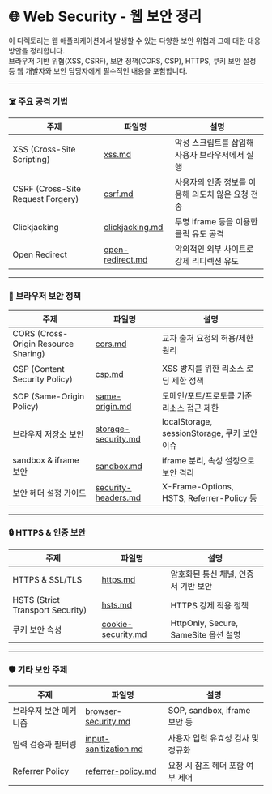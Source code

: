 # 🌐 Web Security - 웹 보안 정리

이 디렉토리는 웹 애플리케이션에서 발생할 수 있는 다양한 보안 위협과 그에 대한 대응 방안을 정리합니다.  
브라우저 기반 위협(XSS, CSRF), 보안 정책(CORS, CSP), HTTPS, 쿠키 보안 설정 등 웹 개발자와 보안 담당자에게 필수적인 내용을 포함합니다.

---

### ☠️ 주요 공격 기법
| 주제 | 파일명 | 설명 |
|------|--------|------|
| XSS (Cross-Site Scripting) | [xss.md](./notes/xss.md) | 악성 스크립트를 삽입해 사용자 브라우저에서 실행 |
| CSRF (Cross-Site Request Forgery) | [csrf.md](./notes/csrf.md) | 사용자의 인증 정보를 이용해 의도치 않은 요청 전송 |
| Clickjacking | [clickjacking.md](./notes/clickjacking.md) | 투명 iframe 등을 이용한 클릭 유도 공격 |
| Open Redirect | [open-redirect.md](./notes/open-redirect.md) | 악의적인 외부 사이트로 강제 리디렉션 유도 |

---

### 🔐 브라우저 보안 정책
| 주제 | 파일명 | 설명 |
|------|--------|------|
| CORS (Cross-Origin Resource Sharing) | [cors.md](./notes/cors.md) | 교차 출처 요청의 허용/제한 원리 |
| CSP (Content Security Policy) | [csp.md](./notes/csp.md) | XSS 방지를 위한 리소스 로딩 제한 정책 |
| SOP (Same-Origin Policy) | [same-origin.md](./notes/same-origin.md) | 도메인/포트/프로토콜 기준 리소스 접근 제한 |
| 브라우저 저장소 보안 | [storage-security.md](./notes/storage-security.md) | localStorage, sessionStorage, 쿠키 보안 이슈 |
| sandbox & iframe 보안 | [sandbox.md](./notes/sandbox.md) | iframe 분리, 속성 설정으로 보안 격리 |
| 보안 헤더 설정 가이드 | [security-headers.md](./snotes/ecurity-headers.md) | X-Frame-Options, HSTS, Referrer-Policy 등 |

---

### 🔒 HTTPS & 인증 보안
| 주제 | 파일명 | 설명 |
|------|--------|------|
| HTTPS & SSL/TLS | [https.md](./notes/https.md) | 암호화된 통신 채널, 인증서 기반 보안 |
| HSTS (Strict Transport Security) | [hsts.md](./notes/hsts.md) | HTTPS 강제 적용 정책 |
| 쿠키 보안 속성 | [cookie-security.md](./notes/cookie-security.md) | HttpOnly, Secure, SameSite 옵션 설명 |

---

### 🛡️ 기타 보안 주제
| 주제 | 파일명 | 설명 |
|------|--------|------|
| 브라우저 보안 메커니즘 | [browser-security.md](./notes/browser-security.md) | SOP, sandbox, iframe 보안 등 |
| 입력 검증과 필터링 | [input-sanitization.md](./notes/input-sanitization.md) | 사용자 입력 유효성 검사 및 정규화 |
| Referrer Policy | [referrer-policy.md](./notes/referrer-policy.md) | 요청 시 참조 헤더 포함 여부 제어 |

